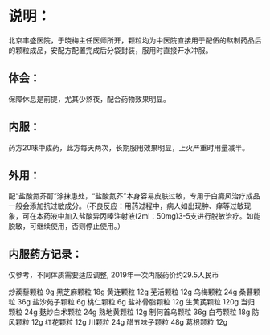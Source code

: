 # 说明：

北京丰盛医院，于晓梅主任医师所开，颗粒均为中医院直接用于配伍的熬制药品后的颗粒成品，安配方配置完成后分袋封装，服用时直接开水冲服。

## 体会：

保障休息是前提，尤其少熬夜，配合药物效果明显。

## 内服：

药方20味中成药，此方每天两次，长期服用效果明显，上火严重时用量减半。

## 外用：

配“盐酸氮芥酊”涂抹患处，“盐酸氮芥”本身容易皮肤过敏，专用于白癜风治疗成品一般会添加抗过敏成分。（不良反应：用药过程中，病人如出现肿、痒等过敏现象，可在本药液中加入盐酸异丙嗪注射液(2ml：50mg)3-5支进行脱敏治疗。如能脱敏，可继续使用，否则停止使用。）

## 内服药方记录：

仅参考，不同体质需要适应调整, 2019年一次内服药价约29.5人民币

炒蒺藜颗粒  	9g
黑芝麻颗粒		18g
黄连颗粒		12g
芜活颗粒		12g
乌梅颗粒		24g
桑葚颗粒		36g
盐沙苑子颗粒	6g
桃仁颗粒		6g
盐补骨脂颗粒	12g
生黄芪颗粒		120g
当归颗粒		24g
麸炒白术颗粒	24g
熟地黄颗粒		12g
制何首乌颗粒	36g
白芍颗粒		18g
防风颗粒		12g
红花颗粒		12g
川颗粒			24g
醋五味子颗粒	48g
葛根颗粒		12g
